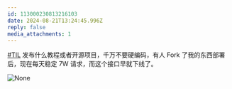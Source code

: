 ```yaml
---
id: 113000230813216103
date: 2024-08-21T13:24:45.996Z
reply: false
media_attachments: 1
---
```


[#TIL](https://e5n.cc/tags/TIL) 发布什么教程或者开源项目，千万不要硬编码，有人 Fork 了我的东西部署后，现在每天稳定 7W 请求，而这个接口早就下线了。

![None](https://files.e5n.cc/media_attachments/files/113/000/228/423/212/203/original/19c032b905f9ae05.png)
